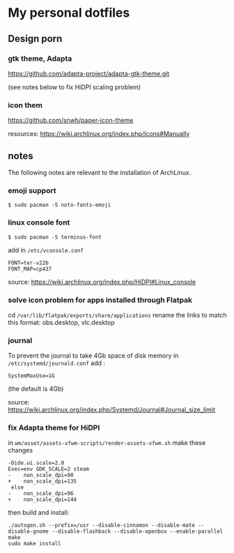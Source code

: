 # My personal dotfiles


## Design porn

### gtk theme, Adapta
https://github.com/adapta-project/adapta-gtk-theme.git

(see notes below to fix HiDPI scaling problem)

### icon them
https://github.com/snwh/paper-icon-theme

resources: https://wiki.archlinux.org/index.php/Icons#Manually

## notes

The following notes are relevant to the installation of ArchLinux.

### emoji support
```
$ sudo pacman -S noto-fonts-emoji
```

### linux console font
```
$ sudo pacman -S terminus-font
```
add in `/etc/vconsole.conf`
```
FONT=ter-v22b
FONT_MAP=cp437
```

source: https://wiki.archlinux.org/index.php/HiDPI#Linux_console

### solve icon problem for apps installed through Flatpak
cd `/var/lib/flatpak/exports/share/applications`
rename the links to match this format: obs.desktop, vlc.desktop

### journal
To prevent the journal to take 4Gb space of disk memory in `/etc/systemd/journald.conf` add :
```
SystemMaxUse=1G
```
(the default is 4Gb)

source: https://wiki.archlinux.org/index.php/Systemd/Journal#Journal_size_limit

### fix Adapta theme for HiDPI
in `wm/asset/assets-xfwm-scripts/render-assets-xfwm.sh` make these changes
```
-Dide.ui.scale=2.0
Exec=env GDK_SCALE=2 steam
-    non_scale_dpi=90
+    non_scale_dpi=135
 else
-    non_scale_dpi=96
+    non_scale_dpi=144
```
then build and install:
```
./autogen.sh --prefix=/usr --disable-cinnamon --disable-mate --disable-gnome --disable-flashback --disable-openbox --enable-parallel
make
sudo make install
```
